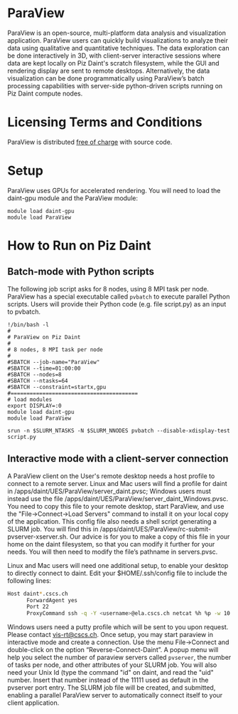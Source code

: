 # ParaView

ParaView is an open-source, multi-platform data analysis and visualization application. ParaView users can quickly build visualizations to analyze their data using qualitative and quantitative techniques. The data exploration can be done interactively in 3D, with client-server interactive sessions where data are kept locally on Piz Daint's scratch filesystem, while the GUI and rendering display are sent to remote desktops. Alternatively, the data visualization can be done programmatically using ParaView’s batch processing capabilities with server-side python-driven scripts running on Piz Daint compute nodes.

# Licensing Terms and Conditions

ParaView is distributed [free of charge](http://www.paraview.org/download) with source code.

# Setup

ParaView uses GPUs for accelerated rendering. You will need to load the daint-gpu module and the ParaView module:

```
module load daint-gpu
module load ParaView
```

# How to Run on Piz Daint

## Batch-mode with Python scripts

The following job script asks for 8 nodes, using 8 MPI task per node. ParaView has a special executable called ``pvbatch`` to execute parallel Python scripts. Users will provide their Python code (e.g. file script.py) as an input to pvbatch.
		
```
!/bin/bash -l
#
# ParaView on Piz Daint
# 
# 8 nodes, 8 MPI task per node
# 
#SBATCH --job-name="ParaView"
#SBATCH --time=01:00:00
#SBATCH --nodes=8
#SBATCH --ntasks=64
#SBATCH --constraint=startx,gpu
#========================================
# load modules
export DISPLAY=:0
module load daint-gpu
module load ParaView

srun -n $SLURM_NTASKS -N $SLURM_NNODES pvbatch --disable-xdisplay-test script.py
```

## Interactive mode with a client-server connection

A ParaView client on the User's remote desktop needs a host profile to connect to a remote server. Linux and Mac users will find a profile for daint in /apps/daint/UES/ParaView/server_daint.pvsc; Windows users must instead use the file /apps/daint/UES/ParaView/server_daint_Windows.pvsc. You need to copy this file to your remote desktop, start ParaView, and use the "File->Connect->Load Servers" command to install it on your local copy of the application.
This config file also needs a shell script generating a SLURM job. You will find this in /apps/daint/UES/ParaView/rc-submit-pvserver-xserver.sh.
Our advice is for you to make a copy of this file in your home on the daint filesystem, so that you can modify it further for your needs. You will then need to modify the file’s pathname in servers.pvsc.

Linux and Mac users will need one additional setup, to enable your desktop to directly connect to daint. Edit your $HOME/.ssh/config file to include the following lines:

```bash
Host daint*.cscs.ch
      ForwardAgent yes
      Port 22
      ProxyCommand ssh -q -Y <username>@ela.cscs.ch netcat %h %p -w 10
```

Windows users need a putty profile which will be sent to you upon request. Please contact vis-rt@cscs.ch. Once setup, you may start paraview in interactive mode and create a connection. Use the menu File->Connect and double-click on the option “Reverse-Connect-Daint”.
A popup menu will help you select the number of paraview servers called `pvserver`, the number of tasks per node, and other attributes of your SLURM job. You will also need your Unix Id (type the command "id" on daint, and read the "uid" number. Insert that number instead of the 11111 used as default in the pvserver port entry. The SLURM job file will be created, and submitted, enabling a parallel ParaView server to automatically connect itself to your client application. 
<br />
